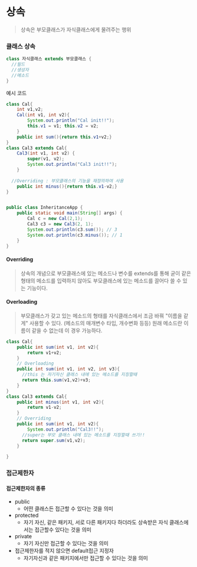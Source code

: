 # 상속

> 상속은 부모클래스가 자식클래스에게 물려주는 행위



### 클래스 상속

```java
class 자식클래스 extends 부모클래스 {
  //필드
  //생성자
  //메소드
}
```

예시 코드 

```java
class Cal{
    int v1,v2;
    Cal(int v1, int v2){
        System.out.println("Cal init!!");
        this.v1 = v1; this.v2 = v2;
    }
    public int sum(){return this.v1+v2;}
}
class Cal3 extends Cal{
    Cal3(int v1, int v2) {
        super(v1, v2);
        System.out.println("Cal3 init!!");
    }
  
  //Overriding : 부모클래스의 기능을 재정의하여 사용
    public int minus(){return this.v1-v2;}
}


public class InheritanceApp {
    public static void main(String[] args) {
        Cal c = new Cal(2,1);
        Cal3 c3 = new Cal3(2, 1);
        System.out.println(c3.sum()); // 3
        System.out.println(c3.minus()); // 1
    }
}
```



#### Overriding

>  상속의 개념으로 부모클래스에 있는 메소드나 변수를 extends를 통해 
> 굳이 같은 형태의 메소드를 입력하지 않아도 부모클래스에 있는 메소드를 끌어다 쓸 수 있는 기능이다.



#### Overloading

> 부모클래스가 갖고 있는 메소드의 형태를 자식클래스에서 조금 바꿔 "이름을 같게" 사용할 수 있다. (메소드의 매개변수 타입, 개수변화 등등)
> 원래 메소드란 이름이 같을 수 없는데 이 경우 가능하다.

```java
class Cal{
    public int sum(int v1, int v2){
        return v1+v2;
    }
    // Overloading
    public int sum(int v1, int v2, int v3){
      //this 는 자기자신 클래스 내에 있는 메소드를 지칭할때
      return this.sum(v1,v2)+v3;
    }
}
class Cal3 extends Cal{
    public int minus(int v1, int v2){
        return v1-v2;
    }
    // Overriding
    public int sum(int v1, int v2){
        System.out.println("Cal3!!");
      //super는 부모 클래스 내에 있는 메소드를 지칭할때 쓰기!!  
      return super.sum(v1,v2); 
    }
 
}
```







### 접근제한자

#### 접근제한자의 종류

- public
  - 어떤 클래스든 접근할 수 있다는 것을 의미
- protected
  - 자기 자신, 같은 패키지, 서로 다른 패키지다 하더라도 상속받은 자식 클래스에서는 접근할수 있다는 것을 의미
- private
  - 자기 자신만 접근할 수 있다는 것을 의미
- 접근제한자를 적지 않으면 default접근 지정자
  - 자기자신과 같은 패키지에서만 접근할 수 있다는 것을 의미



